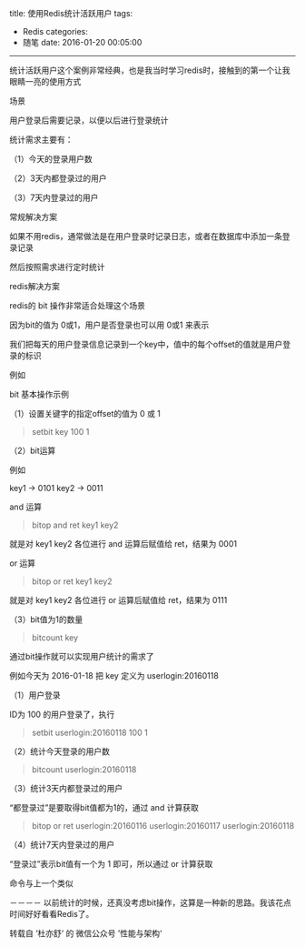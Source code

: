title: 使用Redis统计活跃用户
tags:
  - Redis
categories:
  - 随笔
date: 2016-01-20 00:05:00
---
统计活跃用户这个案例非常经典，也是我当时学习redis时，接触到的第一个让我眼睛一亮的使用方式

场景

用户登录后需要记录，以便以后进行登录统计

统计需求主要有：

（1）今天的登录用户数

（2）3天内都登录过的用户

（3）7天内登录过的用户

常规解决方案

如果不用redis，通常做法是在用户登录时记录日志，或者在数据库中添加一条登录记录

然后按照需求进行定时统计

redis解决方案

redis的 bit 操作非常适合处理这个场景

因为bit的值为 0或1，用户是否登录也可以用 0或1 来表示

我们把每天的用户登录信息记录到一个key中，值中的每个offset的值就是用户登录的标识

例如



bit 基本操作示例

（1）设置关键字的指定offset的值为 0 或 1

> setbit key 100 1

（2）bit运算

例如 

key1 -> 0101
key2 -> 0011

and 运算

> bitop and ret key1 key2

就是对 key1 key2 各位进行 and 运算后赋值给 ret，结果为 0001

or 运算

> bitop or ret key1 key2

就是对 key1 key2 各位进行 or 运算后赋值给 ret，结果为 0111

（3）bit值为1的数量

> bitcount key


通过bit操作就可以实现用户统计的需求了

例如今天为 2016-01-18
把 key 定义为 userlogin:20160118

（1）用户登录

ID为 100 的用户登录了，执行

> setbit userlogin:20160118 100 1

（2）统计今天登录的用户数

> bitcount userlogin:20160118

（3）统计3天内都登录过的用户

“都登录过”是要取得bit值都为1的，通过 and 计算获取

> bitop or ret userlogin:20160116 userlogin:20160117 userlogin:20160118

（4）统计7天内登录过的用户

“登录过”表示bit值有一个为 1 即可，所以通过 or 计算获取

命令与上一个类似

－－－－
以前统计的时候，还真没考虑bit操作，这算是一种新的思路。我该花点时间好好看看Redis了。

转载自 ‘杜亦舒‘ 的 微信公众号 ’性能与架构‘
